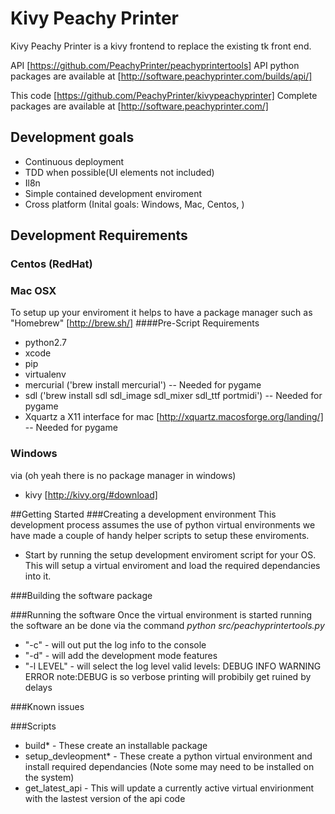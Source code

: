 # Kivy Peachy Printer
Kivy Peachy Printer is a kivy frontend to replace the existing tk front end.

API [https://github.com/PeachyPrinter/peachyprintertools]
API python packages are available at [http://software.peachyprinter.com/builds/api/]

This code [https://github.com/PeachyPrinter/kivypeachyprinter]
Complete packages are available at [http://software.peachyprinter.com/]

## Development goals
 - Continuous deployment
 - TDD when possible(UI elements not included)
 - Il8n
 - Simple contained development enviroment
 - Cross platform (Inital goals: Windows, Mac, Centos, )


## Development Requirements
<!-- ### Ubuntu (Debian)
sudo apt-get install python-pip git python-dev libsdl1.2-dev python-dev libsdl-image1.2-dev libsdl-mixer1.2-dev libsdl-ttf2.0-dev libsdl1.2-dev libsmpeg-dev libportmidi-dev libswscale-dev libavformat-dev libavcodec-dev libfreetype6-dev
sudo mkdir /opt/git
sudo chown peachy.peachy /opt/git/
sudo chmod 777 /opt/git
cd /opt/git
git clone https://github.com/PeachyPrinter/kivypeachyprinter.git
git clone https://github.com/PeachyPrinter/peachyprintertools.git
cd kivypeachyprinter
./setup_development_ubuntu.sh
echo "for api dev"


``` -->

### Centos (RedHat)
<!-- via yum
 - python-pip
 - python-virtualenv

 You can prepare your enviroment using the following command:
```sh
sudo rpm -iUvh http://dl.fedoraproject.org/pub/epel/7/x86_64/e/epel-release-7-5.noarch.rpm
sudo yum -y update
sudo yum -y install python-pip
sudo yum -y install python-virtualenv
``` -->

### Mac OSX
To setup up your enviroment it helps to have a package manager such as "Homebrew" [http://brew.sh/]
####Pre-Script Requirements
 - python2.7
 - xcode
 - pip
 - virtualenv
 - mercurial  ('brew install mercurial')   -- Needed for pygame
 - sdl   ('brew install sdl sdl_image sdl_mixer sdl_ttf portmidi') -- Needed for pygame
 - Xquartz  a X11 interface for mac [http://xquartz.macosforge.org/landing/] -- Needed for pygame


### Windows
via (oh yeah there is no package manager in windows)
 - kivy [http://kivy.org/#download]

##Getting Started
###Creating a development environment
This development process assumes the use of python virtual environments we have made a couple of handy helper scripts to setup these enviroments.
 - Start by running the setup development enviroment script for your OS. This will setup a virtual enviroment and load the required dependancies into it.

###Building the software package

###Running the software
Once the virtual environment is started running the software an be done via the command *python src/peachyprintertools.py*
 - "-c"  - will out put the log info to the console
 - "-d"  - will add the development mode features
 - "-l LEVEL" - will select the log level valid levels: DEBUG INFO WARNING ERROR  note:DEBUG is so verbose printing will probibily get ruined by delays

###Known issues

###Scripts
 - build*  - These create an installable package
 - setup_devleopment*  - These create a python virtual environment and install required dependancies (Note some may need to be installed on the system)
 - get_latest_api  - This will update a currently active virtual envirionment with the lastest version of the api code 

